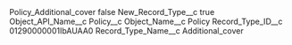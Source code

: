<?xml version="1.0" encoding="UTF-8"?>
<CustomMetadata xmlns="http://soap.sforce.com/2006/04/metadata" xmlns:xsi="http://www.w3.org/2001/XMLSchema-instance" xmlns:xsd="http://www.w3.org/2001/XMLSchema">
    <label>Policy_Additional_cover</label>
    <protected>false</protected>
    <values>
        <field>New_Record_Type__c</field>
        <value xsi:type="xsd:boolean">true</value>
    </values>
    <values>
        <field>Object_API_Name__c</field>
        <value xsi:type="xsd:string">Policy__c</value>
    </values>
    <values>
        <field>Object_Name__c</field>
        <value xsi:type="xsd:string">Policy</value>
    </values>
    <values>
        <field>Record_Type_ID__c</field>
        <value xsi:type="xsd:string">01290000001IbAUAA0</value>
    </values>
    <values>
        <field>Record_Type_Name__c</field>
        <value xsi:type="xsd:string">Additional_cover</value>
    </values>
</CustomMetadata>
